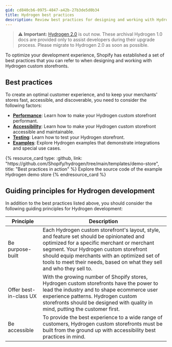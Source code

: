 ```yaml
---
gid: cd840cb6-0975-4847-a42b-27b3de5d0b34
title: Hydrogen best practices
description: Review best practices for designing and working with Hydrogen custom storefronts.
---
```


> ⚠️ **Important:** [Hydrogen 2.0](https://hydrogen.shopify.dev) is out now. These archival Hydrogen 1.0 docs are provided only to assist developers during their upgrade process. Please migrate to Hydrogen 2.0 as soon as possible.


To optimize your development experience, Shopify has established a set of best practices that you can refer to when designing and working with Hydrogen custom storefronts.

## Best practices

To create an optimal customer experience, and to keep your merchants' stores fast, accessible, and discoverable, you need to consider the following factors:

* [**Performance**](/docs/tutorials/best-practices/performance): Learn how to make your Hydrogen custom storefront performant.
* [**Accessibility**](/docs/tutorials/best-practices/accessibility): Learn how to make your Hydrogen custom storefront accessible and maintainable.
* [**Testing**](/docs/tutorials/best-practices/testing): Learn how to test your Hydrogen storefront.
* [**Examples**](/docs/tutorials/best-practices/examples): Explore Hydrogen examples that demonstrate integrations and special use cases.

<div class="resource-card-grid">
  {% resource_card
    type: :github,
    link: "https://github.com/Shopify/hydrogen/tree/main/templates/demo-store",
    title: "Best practices in action"
  %}
    Explore the source code of the example Hydrogen demo store
  {% endresource_card %}
</div>

## Guiding principles for Hydrogen development

In addition to the best practices listed above, you should consider the following guiding principles for Hydrogen development:

| Principle | Description |
|---|---|
| Be purpose-built | Each Hydrogen custom storefront's layout, style, and feature set should be opinionated and optimized for a specific merchant or merchant segment. Your Hydrogen custom storefront should equip merchants with an optimized set of tools to meet their needs, based on what they sell and who they sell to. |
| Offer best-in-class UX | With the growing number of Shopify stores, Hydrogen custom storefronts have the power to lead the industry and to shape ecommerce user experience patterns. Hydrogen custom storefronts should be designed with quality in mind, putting the customer first. |
| Be accessible | To provide the best experience to a wide range of customers, Hydrogen custom storefronts must be built from the ground up with accessibility best practices in mind. |
